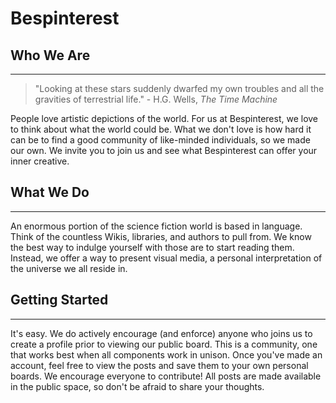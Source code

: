 # Bespinterest
## Who We Are
___
> "Looking at these stars suddenly dwarfed my own troubles and all the gravities of terrestrial life." - H.G. Wells, *The Time Machine* 
>
People love artistic depictions of the world. For us at Bespinterest, we love to think about what the world could be. What we don't love is how hard it can be to find a good community of like-minded individuals, so we made our own. We invite you to join us and see what Bespinterest can offer your inner creative. 

## What We Do
___
An enormous portion of the science fiction world is based in language. Think of the countless Wikis, libraries, and authors to pull from. We know the best way to indulge yourself with those are to start reading them. Instead, we offer a way to present visual media, a personal interpretation of the universe we all reside in.

## Getting Started
___
It's easy. We do actively encourage (and enforce) anyone who joins us to create a profile prior to viewing our public board. This is a community, one that works best when all components work in unison. Once you've made an account, feel free to view the posts and save them to your own personal boards. We encourage everyone to contribute! All posts are made available in the public space, so don't be afraid to share your thoughts. 



<!-- TODO: Add some of this later
Describe how your product elegantly solves the problem.
Quote from You

A quote from a spokesperson in your company.
How to Get Started

Describe how easy it is to get started.
Customer Quote

Provide a quote from a hypothetical customer that describes how they experienced the benefit.
Closing and Call to Action

Wrap it up and give pointers where the reader should go next. -->